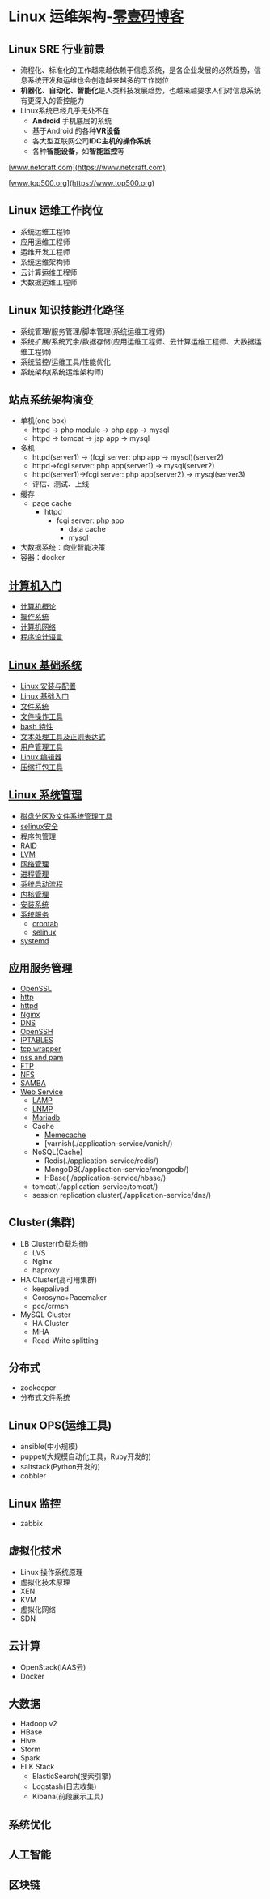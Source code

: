 # Linux 运维架构-[零壹码博客](https://lingyima.com)

## Linux SRE 行业前景

- 流程化、标准化的工作越来越依赖于信息系统，是各企业发展的必然趋势，信息系统开发和运维也会创造越来越多的工作岗位
- **机器化、自动化、智能化**是人类科技发展趋势，也越来越要求人们对信息系统有更深入的管控能力
- Linux系统已经几乎无处不在
  - **Android** 手机底层的系统
  - 基于Android 的各种**VR设备**
  - 各大型互联网公司**IDC主机的操作系统**
  - 各种**智能设备**，如**智能监控**等

[www.netcraft.com](https://www.netcraft.com)

[www.top500.org](https://www.top500.org)

## Linux 运维工作岗位

- 系统运维工程师
- 应用运维工程师
- 运维开发工程师
- 系统运维架构师
- 云计算运维工程师
- 大数据运维工程师

## Linux 知识技能进化路径

- 系统管理/服务管理/脚本管理(系统运维工程师)
- 系统扩展/系统冗余/数据存储(应用运维工程师、云计算运维工程师、大数据运维工程师)
- 系统监控/运维工具/性能优化
- 系统架构(系统运维架构师)

## 站点系统架构演变

- 单机(one box)
  - httpd -> php module -> php app -> mysql
  - httpd -> tomcat -> jsp app -> mysql
- 多机
  - httpd(server1) -> (fcgi server: php app -> mysql)(server2)
  - httpd->fcgi server: php app(server1) -> mysql(server2)
  - httpd(server1)->fcgi server: php app(server2) -> mysql(server3)
  - 评估、测试、上线
- 缓存
  - page cache
    - httpd
      - fcgi server: php app
        - data cache
        - mysql
- 大数据系统：商业智能决策
- 容器：docker

## [计算机入门](./introduction-to-computers/)

- [计算机概论](./introduction-to-computers/computer-concepts/)
- [操作系统](./introduction-to-computers/operating-system/)
- [计算机网络](./introduction-to-computers/computer-network/)
- [程序设计语言](./introduction-to-computers/programming-language/)

## [Linux 基础系统](./linux-basic-system/)

- [Linux 安装与配置](./linux-basic-system/setup-setting/)
- [Linux 基础入门](./linux-basic-system/linux-basic/)
- [文件系统](./linux-basic-system/file-system/)
- [文件操作工具](./linux-basic-system/file-operations/)
- [bash 特性](./linux-basic-system/bash/)
- [文本处理工具及正则表达式](./linux-basic-system/text-manipulation-regular-expression/)
- [用户管理工具](./linux-basic-system/user-manager/)
- [Linux 编辑器](./linux-basic-system/editor/)
- [压缩打包工具](./linux-basic-system/compression-packing/)

## [Linux 系统管理](./system-management/)

- [磁盘分区及文件系统管理工具](./system-management/disk-partition/)
- [selinux安全](./system-management/selinux/)
- [程序包管理](./system-management/package/)
- [RAID](./system-management/raid/)
- [LVM](./system-management/lvm/)
- [网络管理](./system-management/network/)
- [进程管理](./system-management/process/)
- [系统启动流程](./system-management/startup/)
- [内核管理](./system-management/kernel-module/)
- [安装系统](./system-management/setup-system/)
- [系统服务](./system-management/system-service/)
  - [crontab](./system-management/system-service/crontab/)
  - [selinux](./system-management/system-service/selinux/)  
- [systemd](./system-management/systemd/)

## 应用服务管理

- [OpenSSL](./application-service/openssl/)
- [http](./application-service/http/)
- [httpd](./application-service/httpd/)
- [Nginx](./application-service/nginx/)
- [DNS](./application-service/dns/)
- [OpenSSH](./application-service/openssh/)
- [IPTABLES](./application-service/iptables/)
- [tcp wrapper](./application-service/tcp-wrapper/)
- [nss and pam](./application-service/nss-pam/)
- [FTP](./application-service/ftp/)
- [NFS](./application-service/nfs/)
- [SAMBA](./application-service/samba/)
- [Web Service](./application-service/webservice/)
  - [LAMP](./application-service/lamp/)
  - [LNMP](./application-service/lnmps/)
  - [Mariadb](./application-service/mariadb/)
  - Cache
    - [Memecache](./application-service/memcached/)
    - [varnish(./application-service/vanish/)
  - NoSQL(Cache)
    - Redis(./application-service/redis/)
    - MongoDB(./application-service/mongodb/)
    - HBase(./application-service/hbase/)
  - tomcat(./application-service/tomcat/)
  - session replication cluster(./application-service/dns/)

## Cluster(集群)

- LB Cluster(负载均衡)
  - LVS
  - Nginx
  - haproxy
- HA Cluster(高可用集群)
  - keepalived
  - Corosync+Pacemaker
  - pcc/crmsh
- MySQL Cluster
  - HA Cluster
  - MHA
  - Read-Write splitting

## 分布式

- zookeeper
- 分布式文件系统

## Linux OPS(运维工具)

- ansible(中小规模)
- puppet(大规模自动化工具，Ruby开发的)
- saltstack(Python开发的)
- cobbler

## Linux 监控

- zabbix

## 虚拟化技术

- Linux 操作系统原理
- 虚拟化技术原理
- XEN
- KVM
- 虚拟化网络
- SDN

## 云计算

- OpenStack(IAAS云)
- Docker

## 大数据

- Hadoop v2
- HBase
- Hive
- Storm
- Spark
- ELK Stack
  - ElasticSearch(搜索引擎)
  - Logstash(日志收集)
  - Kibana(前段展示工具)

## 系统优化

## 人工智能

## 区块链